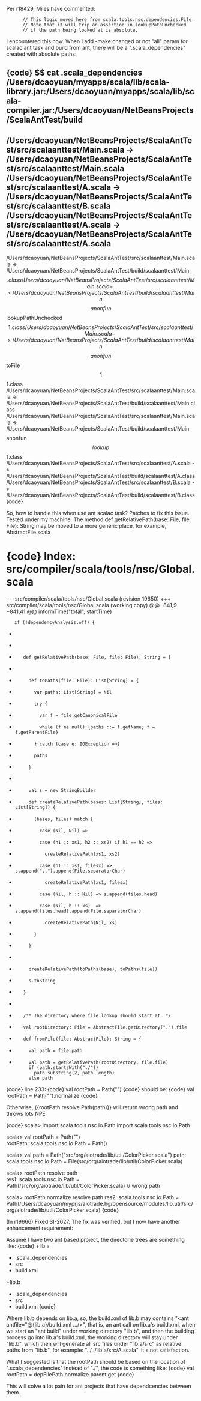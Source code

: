 Per r18429, Miles have commented:

          // This logic moved here from scala.tools.nsc.dependencies.File.
          // Note that it will trip an assertion in lookupPathUnchecked
          // if the path being looked at is absolute.

I encountered this now. When I add -make:changed or not "all" param for scalac ant task and build from ant, there will be a ".scala_dependencies" created with absolute paths:

{code}
$$ cat .scala_dependencies
/Users/dcaoyuan/myapps/scala/lib/scala-library.jar:/Users/dcaoyuan/myapps/scala/lib/scala-compiler.jar:/Users/dcaoyuan/NetBeansProjects/ScalaAntTest/build
-------
/Users/dcaoyuan/NetBeansProjects/ScalaAntTest/src/scalaanttest/Main.scala -> /Users/dcaoyuan/NetBeansProjects/ScalaAntTest/src/scalaanttest/Main.scala
/Users/dcaoyuan/NetBeansProjects/ScalaAntTest/src/scalaanttest/A.scala -> /Users/dcaoyuan/NetBeansProjects/ScalaAntTest/src/scalaanttest/B.scala
/Users/dcaoyuan/NetBeansProjects/ScalaAntTest/src/scalaanttest/A.scala -> /Users/dcaoyuan/NetBeansProjects/ScalaAntTest/src/scalaanttest/A.scala
-------
/Users/dcaoyuan/NetBeansProjects/ScalaAntTest/src/scalaanttest/Main.scala -> /Users/dcaoyuan/NetBeansProjects/ScalaAntTest/build/scalaanttest/Main$$.class
/Users/dcaoyuan/NetBeansProjects/ScalaAntTest/src/scalaanttest/Main.scala -> /Users/dcaoyuan/NetBeansProjects/ScalaAntTest/build/scalaanttest/Main$$$$anonfun$$lookupPathUnchecked$$1.class
/Users/dcaoyuan/NetBeansProjects/ScalaAntTest/src/scalaanttest/Main.scala -> /Users/dcaoyuan/NetBeansProjects/ScalaAntTest/build/scalaanttest/Main$$$$anonfun$$toFile$$1$$1.class
/Users/dcaoyuan/NetBeansProjects/ScalaAntTest/src/scalaanttest/Main.scala -> /Users/dcaoyuan/NetBeansProjects/ScalaAntTest/build/scalaanttest/Main.class
/Users/dcaoyuan/NetBeansProjects/ScalaAntTest/src/scalaanttest/Main.scala -> /Users/dcaoyuan/NetBeansProjects/ScalaAntTest/build/scalaanttest/Main$$$$anonfun$$lookup$$1.class
/Users/dcaoyuan/NetBeansProjects/ScalaAntTest/src/scalaanttest/A.scala -> /Users/dcaoyuan/NetBeansProjects/ScalaAntTest/build/scalaanttest/A.class
/Users/dcaoyuan/NetBeansProjects/ScalaAntTest/src/scalaanttest/B.scala -> /Users/dcaoyuan/NetBeansProjects/ScalaAntTest/build/scalaanttest/B.class
{code} 

So, how to handle this when use ant scalac task?
Patches to fix this issue. Tested under my machine. The method def getRelativePath(base: File, file: File): String may be moved to a more generic place, for example, AbstractFile.scala

{code}
Index: src/compiler/scala/tools/nsc/Global.scala
===================================================================
--- src/compiler/scala/tools/nsc/Global.scala	(revision 19650)
+++ src/compiler/scala/tools/nsc/Global.scala	(working copy)
@@ -841,9 +841,41 @@
       informTime("total", startTime)
 
       if (!dependencyAnalysis.off) {
-        
+
+        def getRelativePath(base: File, file: File): String = {
+
+          def toPaths(file: File): List[String] = {
+            var paths: List[String] = Nil
+            try {
+              var f = file.getCanonicalFile
+              while (f ne null) {paths ::= f.getName; f = f.getParentFile}
+            } catch {case e: IOException =>}
+            paths
+          }
+
+          val s = new StringBuilder
+          def createRelativePath(bases: List[String], files: List[String]) {
+            (bases, files) match {
+              case (Nil, Nil) =>
+              case (h1 :: xs1, h2 :: xs2) if h1 == h2 =>
+                createRelativePath(xs1, xs2)
+              case (h1 :: xs1, filesx) => s.append("..").append(File.separatorChar)
+                createRelativePath(xs1, filesx)
+              case (Nil, h :: Nil) => s.append(files.head)
+              case (Nil, h :: xs)  => s.append(files.head).append(File.separatorChar)
+                createRelativePath(Nil, xs)
+            }
+          }
+
+          createRelativePath(toPaths(base), toPaths(file))
+          s.toString
+        }
+
+        /** The directory where file lookup should start at. */
+        val rootDirectory: File = AbstractFile.getDirectory(".").file
+
         def fromFile(file: AbstractFile): String = {
-          val path = file.path
+          val path = getRelativePath(rootDirectory, file.file)
           if (path.startsWith("./"))
             path.substring(2, path.length)
           else path

{code}
line 233:
{code}
val rootPath = Path("")
{code}
should be:
{code}
val rootPath = Path("").normalize
{code}

Otherwise, {{rootPath resolve Path(path)}} will return wrong path and throws lots NPE

{code}
scala> import scala.tools.nsc.io.Path
import scala.tools.nsc.io.Path

scala> val rootPath = Path("")       
rootPath: scala.tools.nsc.io.Path = Path()

scala> val path = Path("src/org/aiotrade/lib/util/ColorPicker.scala")
path: scala.tools.nsc.io.Path = File(src/org/aiotrade/lib/util/ColorPicker.scala)

scala> rootPath resolve path      
res1: scala.tools.nsc.io.Path = Path(/src/org/aiotrade/lib/util/ColorPicker.scala) // wrong path

scala> rootPath.normalize resolve path
res2: scala.tools.nsc.io.Path = Path(/Users/dcaoyuan/myprjs/aiotrade.hg/opensource/modules/lib.util/src/org/aiotrade/lib/util/ColorPicker.scala)
{code}


(In r19666) Fixed SI-2627.
The fix was verified, but I now have another enhancement requirement:

Assume I have two ant based project, the directorie trees are something like:
{code}
+lib.a
  + .scala_dependencies
  + src
  + build.xml

+lib.b
  + .scala_dependencies
  + src
  + build.xml
{code} 

Where lib.b depends on lib.a, so, the build.xml of lib.b may contains "<ant antfile="@{lib.a}/build.xml .../>", that is, an ant call on lib.a's build.xml, when we start an "ant build" under working directory "lib.b", and then the building process go into lib.a's build.xml, the working directory will stay under "lib.b", which then will generate all src files under "lib.a/src" as relative paths from "lib.b", for example: "../../lib.a/src/A.scala". it's not satisfaction.

What I suggested is that the rootPath should be based on the location of ".scala_dependencies" instead of "./", the code is something like:
{code}
val rootPath = depFilePath.normalize.parent.get
{code}

This will solve a lot pain for ant projects that have dependcencies between them. 

